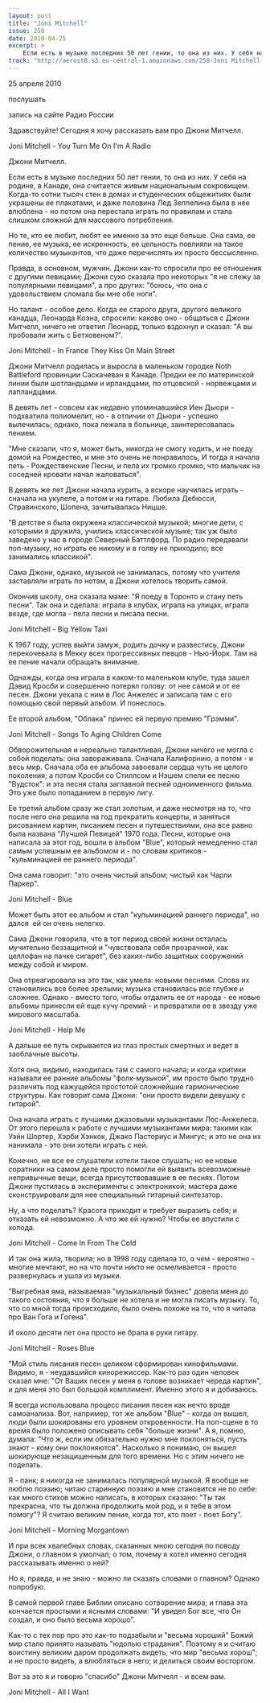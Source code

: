 ```yaml
---
layout: post
title: "Joni Mitchell"
issue: 258
date: 2010-04-25
excerpt: >
    Если есть в музыке последних 50 лет гении, то она из них. У себя на родине, в Канаде, она считается живым национальным сокровищем. Когда-то сотни тысяч стен в домах и студенческих общежитиях были украшены ее плакатами, и даже половина Лед Зеппелина была в нее влюблена - но потом она перестала играть по правилам и стала слишком сложной для массового потребления.
track: "http://aerost8.s3.eu-central-1.amazonaws.com/258-Joni Mitchell.mp3"
---
```


25 апреля 2010

послушать

запись на сайте Радио России

Здравствуйте! Сегодня я хочу рассказать вам про Джони Митчелл.

Joni Mitchell - You Turn Me On I'm A Radio

Джони Митчелл.

Если есть в музыке последних 50 лет гении, то она из них. У себя на родине, в Канаде, она считается живым национальным сокровищем. Когда-то сотни тысяч стен в домах и студенческих общежитиях были украшены ее плакатами, и даже половина Лед Зеппелина была в нее влюблена - но потом она перестала играть по правилам и стала слишком сложной для массового потребления.

Но те, кто ее любит, любят ее именно за это еще больше. Она сама, ее пение, ее музыка, ее искренность, ее цельность повлияли на такое количество музыкантов, что даже перечислять их просто бессысленно.

Правда, в основном, мужчин. Джони как-то спросили про ее отношения с другими певицами; Джони сухо сказала про некоторых "я не слежу за популярными певицами", а про других: "боюсь, что она с удовольствием сломала бы мне обе ноги".

Но талант - особое дело. Когда ее старого друга, другого великого канадца, Леонарда Коэна, спросили: каково оно - общаться с Джони Митчелл, ничего не ответил Леонард, только вздохнул и сказал: "А вы пробовали жить с Бетховеном?".

Joni Mitchell - In France They Kiss On Main Street

Джони Митчелл родилась и выросла в маленьком городке Noth Battleford провинции Саскачеван в Канаде. Предки ее по материнской линии были шотландцами и ирландцами, по отцовской - норвежцами и лапландцами.

В девять лет - совсем как недавно упоминавшийся Иен Дьюри - подхватила полиомелит, но - в отличии от Дьюри - успешно вылечилась; однако, пока лежала в больнице, заинтересовалась пением.

"Мне сказали, что я, может быть, никогда не смогу ходить, и не поеду домой на Рождество, и мне это очень не понравилось, И тогда я начала петь - Рождественские Песни, и пела их громко громко, что мальчик на соседней кровати начал жаловаться".

В девять же лет Джони начала курить, а вскоре научилась играть - сначала на укулеле, а потом и на гитаре. Любила Дебюсси, Стравинского, Шопена, зачитывалась Ницше.

"В детстве я была окружена классической музыкой; многие дети, с которыми я дружила, учились классической музыке; так уж было заведено у нас в городе Северный Баттлфорд. По радио передавали поп-музыку, но играть ее никому и в голву не приходило; все занимались классикой".

Сама Джони, однако, музыкой не занималась, потому что учителя заставляли играть по нотам, а Джони хотелось творить самой.

Окончив школу, она сказала маме: "Я поеду в Торонто и стану петь песни". Так она и сделала: играла в клубах, играла на улицах, играла везде, где могла - пела песни и писала песни.

Joni Mitchell - Big Yellow Taxi

К 1967 году, успев выйти замуж, родить дочку и развестись, Джони перекочевала в Мекку всех прогрессивных певцов - Нью-Йорк. Там на ее пение начали обращать внимание.

Однажды, когда она играла в каком-то маленьком клубе, туда зашел Дэвид Кросби и совершенно потерял голову: от нее самой и от ее песен. Джони уехала с ним в Лос Анжелес и записала там с его помощью свой первый альбом. И понеслось.

Ее второй альбом, "Облака" принес ей первую премию "Грэмми".

Joni Mitchell - Songs To Aging Children Come

Обворожительная и нереально талантливая, Джони ничего не могла с собой поделать: она завораживала. Сначала Калифорнию, а потом - и весь мир. Сначала оба ее альбома завоевали сердца чуть не целого поколения; а потом Кросби со Стиллсом и Нэшем спели ее песню "Вудсток": и эта песня стала заглавной песней одноименного фильма. Это уже было попаданием в первую лигу.

Ее третий альбом сразу же стал золотым, и даже несмотря на то, что после него она решила на год прекратить концерты, и заняться рисованием картин, писанием песен и путешествиями, она все равно была названа "Лучшей Певицей" 1970 года. Песни, которые она написала за этот год, вошли в альбом "Blue", который немедленно стал самым успешным ее альбомом и - по словам критиков - "кульминацией ее раннего периода".

Она сама говорит: "это очень чистый альбом; чистый как Чарли Паркер".

Joni Mitchell - Blue

Может быть этот ее альбом и стал "кульминацией раннего периода", но дался  ей он очень нелегко.

Сама Джони говорила, что в тот период своей жизни осталась мучительно беззащитной и "чувствовала себя прозрачной, как целлофан на пачке сигарет", без каких-либо защитных сооружений между собой и миром.

Она отреагировала на это так, как умела: новыми песнями. Слова их становились все более зрелыми; музыка становилась все глубже и сложнее. Однако - вместо того, чтобы отдалить ее от народа - ее новые альбомы принесли ей еще кучу премий - и превратили ее в звезду уже мирового масштаба.

Joni Mitchell - Help Me

А дальше ее путь скрывается из глаз простых смертных и ведет в заоблачные высоты.

Хотя она, видимо, находилась там с самого начала; и когда критики называли ее ранние альбомы "фолк-музыкой", им просто было трудно различить под кажущейся простотой сложнейшие гармонические структуры. Как говорит сама Джони: "они просто видели девушку с гитарой".

Она начала играть с лучшими джазовыми музыкантами Лос-Анжелеса. От этого перешла к работе с лучшими музыкантами мира: такими как Уэйн Шортер, Хэрби Хэнкок, Джако Пасториус и Мингус; и это не она их нанимала - это они хотели играть с ней.

Конечно, не все ее слушатели хотели такое слушать; но ее новые соратники на самом деле просто помогли ей выявить всевозможные непривычные вещи, всегда присутствовавшие в ее песнях. Потом Джони пустилась в эксперименты с электроникой; мастера даже сконструировали для нее специальный гитарный синтезатор.

Ну, а что поделать? Красота приходит и требует выразить себя; и отказать ей невозможно. А что же ей нужно? Чтобы ее впустили с холода.

Joni Mitchell - Come In From The Cold

И так она жила, творила; но в 1998 году сделала то, о чем - вероятно - многие мечтают, но на что почти никто не осмеливается - просто развернулась и ушла из музыки.

"Выгребная яма, называемая "музыкальный бизнес" довела меня до такого состояния, что я больше не хотела и не могла писать музыку. То, что со мной тогда происходило, было очень похоже на то, что я читала про Ван Гога и Гогена".

И около десяти лет она просто не брала в руки гитару.

Joni Mitchell - Roses Blue

"Мой стиль писания песен целиком сформирован кинофильмами. Видимо, я - неудавшийся кинорежиссер. Как-то раз один человек сказал мне: "От Ваших песен у меня в голове возникает череда картин", и для меня это был большой комплимент. Именно этого я и добиваюсь.

Я всегда использовала процесс писания песен как нечто вроде самоанализа. Вот, например, тот же альбом "Blue" - когда он вышел, люди были шокированы его уровнем откровенности. На поп-сцене в то время было положено описывать себя "больше жизни". А я, помню, думала: "Что ж, если им обязательно нужно мне поклоняться, пусть знают - кому они поклоняются". Насколько я понимаю, он вышел шокирующе незащищенным для того времени. Но с этим ничего не поделать.

Я - панк; я никогда не занималась популярной музыкой. Я вообще не люблю поэзию; читаю старинную поэзию и мне становится не по себе: как много стихов можно написать, в которых сказано: "Ты так прекрасна, что ты должна продолжить мой род, и я тебе в этом помогу"? Я считаю великим пение, когда тот, кто поет - поет Богу".

Joni Mitchell - Morning Morgantown

И при всех хвалебных словах, сказанных мною сегодня по поводу Джони, о главном я умолчал; о том, почему я хотел именно сегодня рассказывать именно о ней?

Но я, правда, и не знаю - можно ли сказать словами о главном? Однако попробую.

В самой первой главе Библии описано сотворение мира; и глава эта кончается простыми и ясными словами: "И увидел Бог все, что Он создал, и оно было весьма хорошо".

Как-то с тех пор про это как-то подзабыли и "весьма хороший" Божий мир стало принято называть "юдолью страдания". Поэтому я и считаю воистину великим даром продолжать видеть, что мир "весьма хорош"; и не просто видеть, а влюбляться в него; и делиться своим восторгом.

Вот за это я и говорю "спасибо" Джони Митчелл - и всем вам.

Joni Mitchell - All I Want
